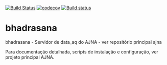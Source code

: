 [![Build Status](https://travis-ci.org/IvanBrasilico/bhadrasana.svg?branch=master)](https://travis-ci.org/IvanBrasilico/bhadrasana) [![codecov](https://codecov.io/gh/IvanBrasilico/bhadrasana/branch/master/graph/badge.svg)](https://codecov.io/gh/IvanBrasilico/bhadrasana) [![Build status](https://ci.appveyor.com/api/projects/status/4n2qe0qboft49xaa?svg=true)](https://ci.appveyor.com/project/IvanBrasilico/bhadrasana)

# bhadrasana
bhadrasana - Servidor de data_aq do AJNA - ver repositório principal ajna


Para documentação detalhada, scripts de instalação e configuração, ver projeto principal AJNA.
